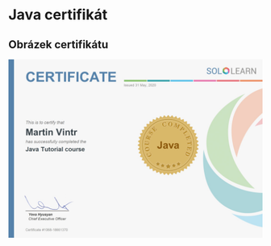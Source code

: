 # Java certifikát
## Obrázek certifikátu
![alt text](https://github.com/Mavin01/Homework/blob/master/JavaCertifikat/cert-1068-18661370.jpg)
